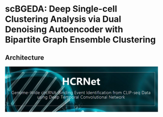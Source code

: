 # scBGEDA: Deep Single-cell Clustering Analysis via Dual Denoising Autoencoder with Bipartite Graph Ensemble Clustering

## Architecture
![Image text](https://github.com/yangyn533/HCRNet/blob/main/Interface.png)
